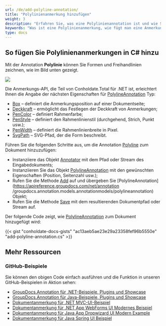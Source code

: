 ```yaml
---
url: /de/add-polyline-annotation/
title: "Polylinienanmerkung hinzufügen"
weight: 3
description: "Erfahren Sie, was eine Polylinienannotation ist und wie Sie sie mithilfe der GroupDocs.Annotation-API, die Teil von Conholdate.Total für .NET ist, programmgesteuert zu einem Dokument hinzufügen."
keywords: "Was ist eine Polylinienanmerkung, wie fügt man eine Anmerkung hinzu, fügt eine Polylinienanmerkung hinzu"
type: docs
---
```


## So fügen Sie Polylinienanmerkungen in C# hinzu

Mit der Annotation **Polylinie** können Sie Formen und Freihandlinien zeichnen, wie im Bild unten gezeigt.

![](annotation/net/images/add-polyline-annotation.png)

Die Anmerkungs-API, die Teil von Conholdate.Total für .NET ist, erleichtert Ihnen die Angabe der nächsten Eigenschaften für [PolylineAnnotation](https://apireference.groupdocs.com/net/annotation/groupdocs.annotation.models.annotationmodels/polylineannotation ) Typ:

* [Box](https://apireference.groupdocs.com/annotation/net/groupdocs.annotation.models.annotationmodels/areaannotation/properties/box) – definiert die Anmerkungsposition auf einer Dokumentseite;
* [Deckkraft](https://apireference.groupdocs.com/annotation/net/groupdocs.annotation.models.annotationmodels/areaannotation/properties/opacity) – ermöglicht das Festlegen der Deckkraft von Anmerkungen;
* [PenColor](https://apireference.groupdocs.com/annotation/net/groupdocs.annotation.models.annotationmodels/areaannotation/properties/pencolor) – definiert Rahmenfarbe;
* [PenStyle](https://apireference.groupdocs.com/annotation/net/groupdocs.annotation.models.annotationmodels/areaannotation/properties/penstyle) – definiert den Rahmenlinienstil (durchgehend, Strich, Punkt usw.);
* [PenWidth](https://apireference.groupdocs.com/annotation/net/groupdocs.annotation.models.annotationmodels/areaannotation/properties/penwidth) – definiert die Rahmenlinienbreite in Pixel.
* [SvgPath](https://apireference.groupdocs.com/annotation/net/groupdocs.annotation.models.annotationmodels/polylineannotation/properties/svgpath) – SVG-Pfad, der die Form beschreibt.

Führen Sie die folgenden Schritte aus, um die Annotation [Polyline](https://apireference.groupdocs.com/annotation/net/groupdocs.annotation.models.annotationmodels/polylineannotation) zum Dokument hinzuzufügen:

* Instanziiere das Objekt [Annotator](https://apireference.groupdocs.com/net/annotation/groupdocs.annotation/annotator) mit dem Pfad oder Stream des Eingabedokuments;
* Instanziieren Sie das Objekt [PolylineAnnotation](https://apireference.groupdocs.com/net/annotation/groupdocs.annotation.models.annotationmodels/polylineannotation) mit den gewünschten Eigenschaften (Position, Seitenzahl usw.);
* Rufen Sie die Methode [Add](https://apireference.groupdocs.com/net/annotation/groupdocs.annotation/annotator/methods/add) auf und übergeben Sie [PolylineAnnotation](https://apireference.groupdocs.com/net/annotation /groupdocs.annotation.models.annotationmodels/polylineannotation) Objekt;
* Rufen Sie die Methode [Save](https://apireference.groupdocs.com/net/annotation/groupdocs.annotation/annotator/methods/save/index) mit dem resultierenden Dokumentpfad oder Stream auf.

Der folgende Code zeigt, wie [PolylineAnnotation](https://apireference.groupdocs.com/net/annotation/groupdocs.annotation.models.annotationmodels/polylineannotation) zum Dokument hinzugefügt wird:

{{< gist "conholdate-docs-gists" "ac13aeb5ae23e29a23358fef96b5550e" "add-polyline-annotation.cs" >}}

## Mehr Ressourcen
### GitHub-Beispiele
Sie können den obigen Code einfach ausführen und die Funktion in unseren GitHub-Beispielen in Aktion sehen:

* [GroupDocs.Annotation für .NET-Beispiele, Plugins und Showcase](https://github.com/groupdocs-annotation/GroupDocs.Annotation-for-.NET)
* [GroupDocs.Annotation für Java-Beispiele, Plugins und Showcase](https://github.com/groupdocs-annotation/GroupDocs.Annotation-for-Java)
* [Dokumentanmerkung für .NET MVC-UI-Beispiel](https://github.com/groupdocs-annotation/GroupDocs.Annotation-for-.NET-MVC)
* [Dokumentanmerkung für .NET App WebForms UI Modernes Beispiel](https://github.com/groupdocs-annotation/GroupDocs.Annotation-for-.NET-WebForms)
* [Dokumentanmerkung für Java App Dropwizard UI Modern Example](https://github.com/groupdocs-annotation/GroupDocs.Annotation-for-Java-Dropwizard)
* [Dokumentanmerkung für Java Spring UI Beispiel](https://github.com/groupdocs-annotation/GroupDocs.Annotation-for-Java-Spring)
    




